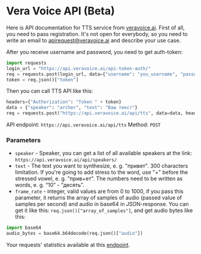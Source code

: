 # Vera Voice API (Beta)

Here is API documentation for TTS service from [veravoice.ai](https://veravoice.ai/).
First of all, you need to pass registration. It's not open for everybody, so you need to write an email to apirequest@veravoice.ai and describe your use case.

After you receive username and password, you need to get auth-token:
```python
import requests
login_url = "https://api.veravoice.ai/api-token-auth/"
req = requests.post(login_url, data={"username": "you_username", "password": "your_password"})
token = req.json()["token"]
```

Then you can call TTS API like this:
```python
headers={"Authorization": "Token " + token}
data = {"speaker": "archer", "text": "Ваш текст"}
req = requests.post("https://api.veravoice.ai/api/tts", data=data, headers=headers)
```

API endpoint: `https://api.veravoice.ai/api/tts`
Method: `POST`

### Parameters
* `speaker` - Speaker, you can get a list of all available speakers at the link: `https://api.veravoice.ai/api/speakers/`
* `text` - The text you want to synthesize, e. g. "привет". 300 characters limitation. If you're going to add stress to the word, use "+" before the stressed vowel, e. g. "прив+ет". The numbers need to be written as words, e. g. “10” - “десять”.
* `frame_rate` - integer, valid values are from 0 to 1000, if you pass this parameter, it returns the array of samples of audio (passed value of samples per second) and audio in base64 in JSON-response. You can get it like this: `req.json()["array_of_samples"]`, and get audio bytes like this:
```python
import base64
audio_bytes = base64.b64decode(req.json()["audio"])

```

Your requests' statistics available at this [endpoint](https://api.veravoice.ai/api/requests/).
